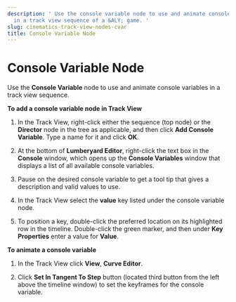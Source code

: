 ```yaml
---
description: ' Use the console variable node to use and animate console variables
  in a track view sequence of a &ALY; game. '
slug: cinematics-track-view-nodes-cvar
title: Console Variable Node
---
```

# Console Variable Node<a name="cinematics-track-view-nodes-cvar"></a>

Use the **Console Variable** node to use and animate console variables in a track view sequence\.

**To add a console variable node in Track View**

1. In the Track View, right\-click either the sequence \(top node\) or the **Director** node in the tree as applicable, and then click **Add Console Variable**\. Type a name for it and click **OK**\.

1. At the bottom of **Lumberyard Editor**, right\-click the text box in the **Console** window, which opens up the **Console Variables** window that displays a list of all available console variables\.

1. Pause on the desired console variable to get a tool tip that gives a description and valid values to use\.

1. In the Track View select the **value** key listed under the console variable node\.

1. To position a key, double\-click the preferred location on its highlighted row in the timeline\. Double\-click the green marker, and then under **Key Properties** enter a value for **Value**\.

**To animate a console variable**

1. In the Track View click **View**, **Curve Editor**\.

1. Click **Set In Tangent To Step** button \(located third button from the left above the timeline window\) to set the keyframes for the console variable\.
